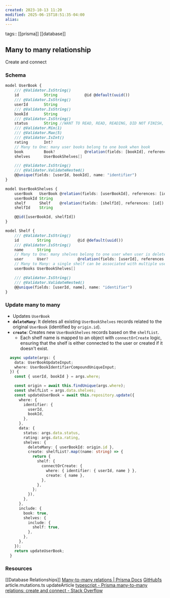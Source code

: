 ```yaml
---
created: 2023-10-13 11:20
modified: 2025-06-15T18:51:35-04:00
alias: 
---
```

tags:: [[prisma]] [[database]]

## Many to many relationship

Create and connect
### Schema
```ts
model UserBook {
    /// @Validator.IsString()
    id           String            @id @default(uuid())
    /// @Validator.IsString()
    userId       String
    /// @Validator.IsString()
    bookId       String
    /// @Validator.IsString()
    status       String //WANT TO READ, READ, READING, DID NOT FINISH, UP NEXT
    /// @Validator.Min(1)
    /// @Validator.Max(5)
    /// @Validator.IsInt()
    rating       Int?
    // Many to One: many user books belong to one book when book
    book         Book?             @relation(fields: [bookId], references: [id], onDelete: Cascade)
    shelves      UserBookShelves[]

    /// @Validator.IsString()
    /// @Validator.ValidateNested()
    @@unique(fields: [userId, bookId], name: "identifier")
}

model UserBookShelves {
    userBook   UserBook @relation(fields: [userBookId], references: [id])
    userBookId String
    shelf      Shelf    @relation(fields: [shelfId], references: [id])
    shelfId    String

    @@id([userBookId, shelfId])
}

model Shelf {
    /// @Validator.IsString()
    id        String            @id @default(uuid())
    /// @Validator.IsString()
    name      String
    // Many to One: many shelves belong to one user when user is deleted all shelves are deleted as well
    user      User?             @relation(fields: [userId], references: [id], onDelete: Cascade)
    // Many to Many: a single shelf can be associated with multiple userBooks,
    userBooks UserBookShelves[]

    /// @Validator.IsString()
    /// @Validator.ValidateNested()
    @@unique(fields: [userId, name], name: "identifier")
}

```

### Update many to many
- Updates `UserBook`
- **`deleteMany`**: It deletes all existing `UserBookShelves` records related to the original `UserBook` (identified by `origin.id`).
- **`create`**: Creates new `UserBookShelves` records based on the `shelfList`.
	- Each shelf name is mapped to an object with `connectOrCreate` logic, ensuring that the shelf is either connected to the user or created if it doesn't exist.
```ts
  async update(args: {
    data: UserBookUpdateInput;
    where: UserBookIdentifierCompoundUniqueInput;
  }) {
    const { userId, bookId } = args.where;

    const origin = await this.findUnique(args.where);
    const shelfList = args.data.shelves;
    const updateUserBook = await this.repository.update({
      where: {
        identifier: {
          userId,
          bookId,
        },
      },
      data: {
        status: args.data.status,
        rating: args.data.rating,
        shelves: {
          deleteMany: { userBookId: origin.id },
          create: shelfList?.map((name: string) => {
            return {
              shelf: {
                connectOrCreate: {
                  where: { identifier: { userId, name } },
                  create: { name },
                },
              },
            };
          }),
        },
      },
      include: {
        book: true,
        shelves: {
          include: {
            shelf: true,
          },
        },
      },
    });
    return updateUserBook;
  }

```



### Resources
[[Database Relationships]]
[Many-to-many relations | Prisma Docs](https://www.prisma.io/docs/concepts/components/prisma-schema/relations/many-to-many-relations)
[GitHub1s](https://github1s.com/jimleestone/next-real-world/blob/HEAD/lib/api/mutation/article.mutation.ts)
	article.mutations.ts
		updateArticle
[typescript - Prisma many-to-many relations: create and connect - Stack Overflow](https://stackoverflow.com/questions/65950407/prisma-many-to-many-relations-create-and-connect)
